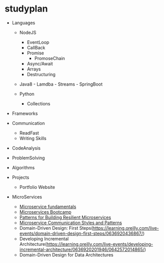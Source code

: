 # studyplan

- Languages
  - NodeJS
    - EventLoop
    - CallBack
    - Promise
      - PromoseChain
    - Async/Await
    - Arrays
    - Destructuring

  - Java8
        - Lamdba
        - Streams
        - SpringBoot
   - Python
        - Collections
- Frameworks

- Communication
  - ReadFast
  - Writing Skills

- CodeAnalysis
- ProblemSolving
- Algorithms

- Projects
  - Portfolio Website

- MicroServices
  - [Microservice fundamentals](https://learning.oreilly.com/live-events/microservice-fundamentals/0636920054839/0642572009630/)
  - [Microservices Bootcamp](https://learning.oreilly.com/live-events/microservices-bootcamp/0642572005573/)
  - [Patterns for Building Resilient Microservices](https://learning.oreilly.com/live-events/patterns-for-building-resilient-microservices/0636920089763/0642572009618/)
  - [Microservice Communication Styles and Patterns](https://learning.oreilly.com/live-events/microservice-communication-styles-and-patterns/0790145061561/0642572009642/)
  - Domain-Driven Design: First Steps(https://learning.oreilly.com/live-events/domain-driven-design-first-steps/0636920436867/)
  - Developing Incremental Architecture(https://learning.oreilly.com/live-events/developing-incremental-architecture/0636920201946/0642572014865/)
  - Domain-Driven Design for Data Architectures





